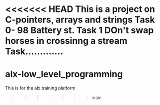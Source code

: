 <<<<<<< HEAD
This is a project on C-pointers, arrays and strings
Task 0- 98 Battery st.
Task 1 DOn't swap horses in crossinng a stream
Task.............
=======
# alx-low_level_programming
This is for the alx training platform
>>>>>>> main
